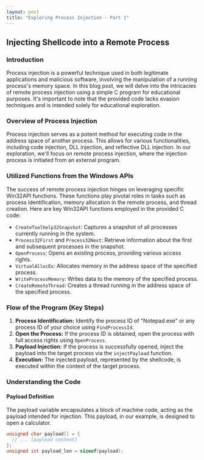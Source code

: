 ```yaml
---
layout: post
title: "Exploring Process Injection - Part 1"
---
```


## Injecting Shellcode into a Remote Process

### Introduction

Process injection is a powerful technique used in both legitimate applications and malicious software, involving the manipulation of a running process's memory space. In this blog post, we will delve into the intricacies of remote process injection using a simple C program for educational purposes. It's important to note that the provided code lacks evasion techniques and is intended solely for educational exploration.

### Overview of Process Injection

Process injection serves as a potent method for executing code in the address space of another process. This allows for various functionalities, including code injection, DLL injection, and reflective DLL injection. In our exploration, we'll focus on remote process injection, where the injection process is initiated from an external program.

### Utilized Functions from the Windows APIs

The success of remote process injection hinges on leveraging specific Win32API functions. These functions play pivotal roles in tasks such as process identification, memory allocation in the remote process, and thread creation. Here are key Win32API functions employed in the provided C code:

- `CreateToolhelp32Snapshot`: Captures a snapshot of all processes currently running in the system.
- `Process32First` and `Process32Next`: Retrieve information about the first and subsequent processes in the snapshot.
- `OpenProcess`: Opens an existing process, providing various access rights.
- `VirtualAllocEx`: Allocates memory in the address space of the specified process.
- `WriteProcessMemory`: Writes data to the memory of the specified process.
- `CreateRemoteThread`: Creates a thread running in the address space of the specified process.

### Flow of the Program (Key Steps)

1. **Process Identification:** Identify the process ID of "Notepad.exe" or any process ID of your choice using `FindProcessId`.
2. **Open the Process:** If the process ID is obtained, open the process with full access rights using `OpenProcess`.
3. **Payload Injection:** If the process is successfully opened, inject the payload into the target process via the `injectPayload` function.
4. **Execution:** The injected payload, represented by the shellcode, is executed within the context of the target process.

### Understanding the Code

#### Payload Definition

The payload variable encapsulates a block of machine code, acting as the payload intended for injection. This payload, in our example, is designed to open a calculator.

```c
unsigned char payload[] = {
  // ... (payload content)
};
unsigned int payload_len = sizeof(payload);
```